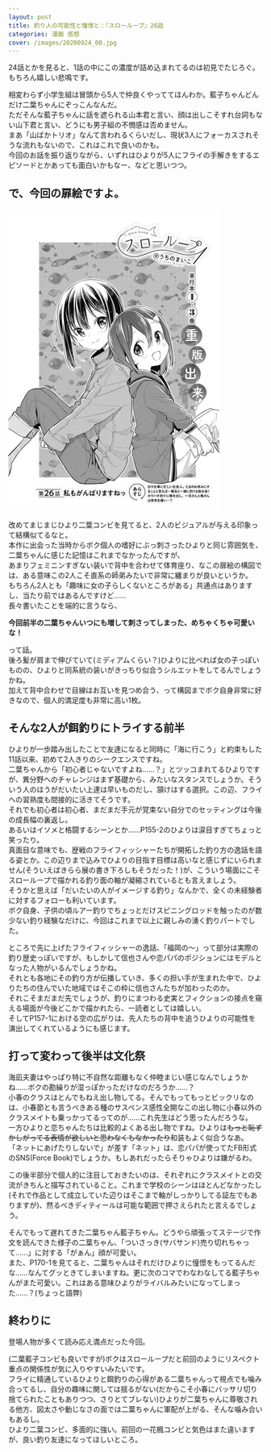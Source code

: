 ```yaml
---
layout: post
title: 釣り人の可能性と憧憬と：『スローループ』26話
categories: 漫画 感想
cover: /images/20200924_00.jpg
---
```


24話とかを見ると、1話の中にこの濃度が詰め込まれてるのは初見でたじろぐ。もちろん嬉しい悲鳴です。

相変わらず小学生組は冒頭から5人で仲良くやっててほんわか。藍子ちゃんどんだけ二葉ちゃんにぞっこんなんだ。  
ただそんな藍子ちゃんに話を遮られる山本君と言い、顔は出しこそすれ台詞もない山下君と言い、どうにも男子組の不憫感は否めません。  
まあ「山ばかトリオ」なんて言われるくらいだし、現状3人にフォーカスされそうな流れもないので、これはこれで良いのかも。  
今回のお話を振り返りながら、いずれはひよりが5人にフライの手解きをするエピソードとかあっても面白いかもなー、などと思いつつ。

## で、今回の扉絵ですよ。

[![26話より](/images/20200924_00.jpg "26話")][QTD0]

改めてまじまじひより二葉コンビを見てると、2人のビジュアルが与える印象って結構似てるなと。  
本作に出会った当時からボク個人の嗜好にぶっ刺さったひよりと同じ雰囲気を、二葉ちゃんに感じた記憶はこれまでなかったんですが、  
あまりフェミニンすぎない装いで背中を合わせて体育座り、なこの扉絵の構図では、ある意味この2人こそ直系の師弟みたいで非常に纏まりが良いというか。  
もちろん2人とも「趣味に女の子らしくないところがある」共通点はありますし、当たり前ではあるんですけど……  
長々書いたことを端的に言うなら、

**今回前半の二葉ちゃんいつにも増して刺さってしまった、めちゃくちゃ可愛いな！**

って話。  
後ろ髪が肩まで伸びていて(ミディアムくらい？)ひよりに比べれば女の子っぽいものの、ひよりと同系統の装いがきっちり似合うシルエットをしてるんでしょうかね。  
加えて背中合わせで目線はお互いを見つめ合う、って構図までボク自身非常に好きなので、個人的満足度も非常に高い1枚。

## そんな2人が餌釣りにトライする前半

ひよりが一歩踏み出したことで友達になると同時に「海に行こう」と約束もした11話以来、初めて2人きりのシークエンスですね。   
二葉ちゃんから「初心者じゃないですよね……？」とツッコまれてるひよりですが、異分野へのチャレンジはまず基礎から、みたいなスタンスでしょうか。そういう人のほうがだいたい上達は早いものだし、頷けはする選択。この辺、フライへの習熟度も間接的に活きてそうです。  
それでも初心者は初心者、まだまだ手元が覚束ない自分でのセッティングは今後の成長幅の裏返し。  
あるいはイソメと格闘するシーンとか……P155-2のひよりは涙目すぎてちょっと笑ったり。  
真面目な意味でも、歴戦のフライフィッシャーたちが開拓した釣り方の逸話を語る姿とか。この辺りまで込みでひよりの目指す目標は高いなと感じずにいられません(そういえばきらら展の書き下ろしもそうだった！)が、こういう場面にこそスローループで描かれる釣り面の軸が凝縮されているとも言えましょう。  
そうかと思えば「だいたいの人がイメージする釣り」なんかで、全くの未経験者に対するフォローも利いています。  
ボク自身、子供の頃ルアー釣りでちょっとだけスピニングロッドを触ったのが数少ない釣り経験なだけに、今回はこれまで以上に親しみの湧く釣りパートでした。  

ところで先に上げたフライフィッシャーの逸話、「福岡の〜」って部分は実際の釣り歴史っぽいですが、もしかして信也さんや恋パパのポジションにはモデルとなった人物がいるんでしょうかね。  
それとも各地にその釣り方が伝播していき、多くの担い手が生まれた中で、ひよりたちの住んでいた地域ではそこの枠に信也さんたちが加わったのか。  
それこそまだまだ先でしょうが、釣りにまつわる史実とフィクションの接点を窺える場面が今後どこかで描かれたら、一読者としては嬉しい。  
そしてP157-1における空の広がりは、先人たちの背中を追うひよりの可能性を演出してくれているようにも感じます。

## 打って変わって後半は文化祭

海凪夫妻はやっぱり特に不自然な距離もなく仲睦まじい感じなんでしょうかね……ボクの勘繰りが湿っぽかっただけなのだろうか……？  
小春のクラスはとんでもねえ出し物してる。そんでもってもっとビックリなのは、小春節とも言うべきある種のサスペンス感性全開なこの出し物に小春以外のクラスメイトも乗っかってるってのが……これ先生はどう思ったんだろうな。  
一方ひよりと恋ちゃんたちは比較的よくある出し物ですね。ひよりは~~もっと恥ずかしがってる表情が欲しいと思わなくもなかったり~~和装もよく似合うなあ。  
「ネットにあげたりしないで」が差す「ネット」は、恋パパが使ってたFB形式のSNS(Force Book)でしょうか。もしあれだったらそりゃひよりは嫌がるわ。

この後半部分で個人的に注目しておきたいのは、それぞれにクラスメイトとの交流がきちんと描写されていること。これまで学校のシーンはほとんどなかったし(それで作品として成立していた辺りはそこまで軸がしっかりしてる証左でもありますが)、然るべきディティールは可能な範囲で押さえられたと言えるでしょう。

そんでもって遅れてきた二葉ちゃん藍子ちゃん。どうやら頑張ってステージで作文を読んできた様子の二葉ちゃん、「ついさっき(サバサンド)売り切れちゃって……」に対する「がぁん」顔が可愛い。  
また、P170-1を見てると、二葉ちゃんはそれだけひよりに憧憬をもってるんだな……なんてグッときてしまいますね。更に次のコマでわなわなしてる藍子ちゃんがまた可愛い。これはある意味ひよりがライバルみたいになってしまった……？(ちょっと語弊)

## 終わりに

登場人物が多くて読み応え満点だった今回。

(二葉藍子コンビも良いですが)ボクはスローループだと前回のようにリスペクト重点の関係性が気に入りやすいみたいです。  
フライに精通しているひよりと餌釣りの心得がある二葉ちゃんって視点でも噛み合ってるし、自分の趣味に関しては揺るがない(だからこそ小春にバッサリ切り捨てられたこともありつつ、さりとてブレない)ひよりが二葉ちゃんに尊敬される他方、図太さや動じなさの面では二葉ちゃんに軍配が上がる、そんな噛み合いもあるし。  
ひより二葉コンビ、多面的に強い。前回の一花楓コンビと気色はまた違いますが、良い釣り友達になってほしいところ。

[QTD0]: https://twitter.com/mangatimekirara/status/1309043469080502276
